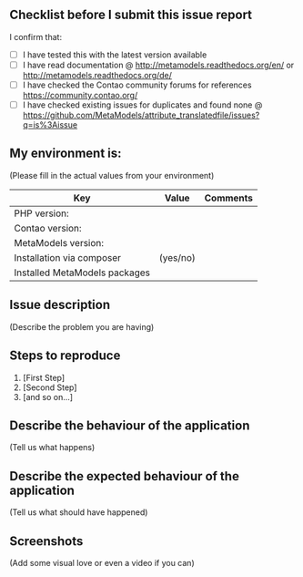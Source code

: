 ## Checklist before I submit this issue report

I confirm that:
- [ ] I have tested this with the latest version available
- [ ] I have read documentation @ http://metamodels.readthedocs.org/en/ or http://metamodels.readthedocs.org/de/
- [ ] I have checked the Contao community forums for references https://community.contao.org/
- [ ] I have checked existing issues for duplicates and found none @ https://github.com/MetaModels/attribute_translatedfile/issues?q=is%3Aissue

## My environment is:

(Please fill in the actual values from your environment)

| Key                                 | Value    | Comments                         |
| ----------------------------------- | ---------| ---------------------------------|
| PHP version:                        |          |                                  |
| Contao version:                     |          |                                  |
| MetaModels version:                 |          |                                  |
| Installation via composer           | (yes/no) |                                  |
| Installed MetaModels packages       |          |                                  |

## Issue description

(Describe the problem you are having)

## Steps to reproduce

1. [First Step]
2. [Second Step]
3. [and so on…]

## Describe the behaviour of the application

(Tell us what happens)

## Describe the expected behaviour of the application

(Tell us what should have happened)

## Screenshots

(Add some visual love or even a video if you can)

